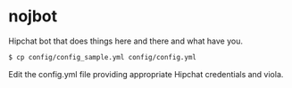 nojbot
======

Hipchat bot that does things here and there and what have you.

```bash
$ cp config/config_sample.yml config/config.yml
```

Edit the config.yml file providing appropriate Hipchat credentials and viola.
